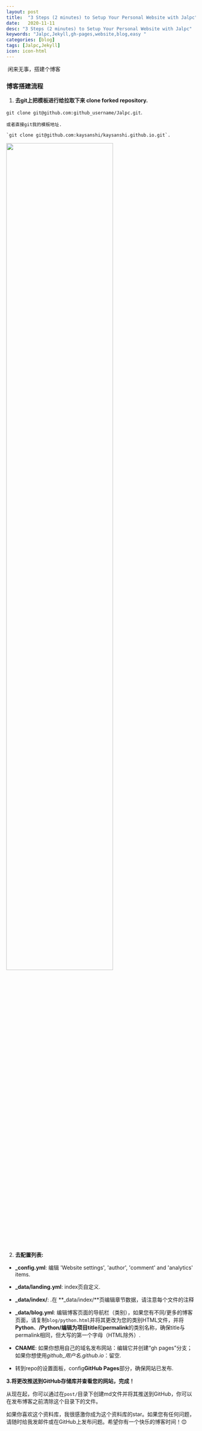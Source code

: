 ```yaml
---
layout: post
title:  "3 Steps (2 minutes) to Setup Your Personal Website with Jalpc"
date:   2020-11-11
desc: "3 Steps (2 minutes) to Setup Your Personal Website with Jalpc"
keywords: "Jalpc,Jekyll,gh-pages,website,blog,easy "
categories: [blog]
tags: [Jalpc,Jekyll]
icon: icon-html
---
```

​    闲来无事，搭建个博客

### 博客搭建流程

1. **去git上把模板进行给拉取下来 clone forked repository.**
	

 `git clone git@github.com:github_username/Jalpc.git`.
	
	或者直接git我的模板地址. 
	
	`git clone git@github.com:kaysanshi/kaysanshi.github.io.git`.

<!-- ![edit]({{ site.img_path }}/3steps/edit.gif) -->
<img src="{{ site.img_path }}/3steps/edit.gif" width="75%">



2. **去配置列表:**

  * **_config.yml**: 编辑 'Website settings', 'author', 'comment' and 'analytics' items.

  * **_data/landing.yml**: index页自定义.

  * **_data/index/**: .在 **_data/index/**页编辑章节数据，请注意每个文件的注释

  * **_data/blog.yml**: 编辑博客页面的导航栏（类别），如果您有不同/更多的博客页面，请复制`blog/python.html`并将其更改为您的类别HTML文件，并将**Python**、**/Python/**编辑为项目**title**和**permalink**的类别名称，确保title与permalink相同，但大写的第一个字母（HTML除外）.

  * **CNAME**: 如果你想用自己的域名发布网站：编辑它并创建“gh pages”分支；如果你想使用*github_用户名.github.io*：留空.

  * 转到repo的设置面板，config**GitHub Pages**部分，确保网站已发布.

    

**3.将更改推送到GitHub存储库并查看您的网站，完成！**

从现在起，你可以通过在`post/`目录下创建md文件并将其推送到GitHub，你可以在发布博客之前清除这个目录下的文件。


如果你喜欢这个资料库，我很感激你成为这个资料库的star。如果您有任何问题，请随时给我发邮件或在GitHub上发布问题。希望你有一个快乐的博客时间！😊
